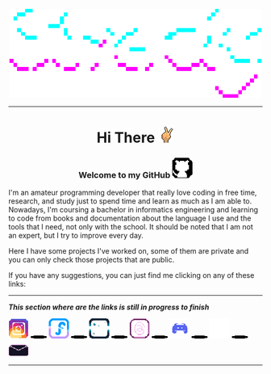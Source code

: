 <center>

![Stredhy.gif](gifs/Stredhy.gif)
***
# Hi There ![hand.gif](gifs/hand.gif)

### Welcome to my GitHub ![github-icon.gif](gifs/github-icon.gif)

</center>

I'm an amateur programming developer that really love coding in free time, research, and study just to spend time and learn as much as I am able to.
Nowadays, I'm coursing a bachelor in informatics engineering and learning to code from books and documentation about the language I use and the tools that I need, not only with the school. 
It should be noted that I am not an expert, but I try to improve every day.

Here I have some projects I've worked on, some of them are private and you can only check those projects that are public.

If you have any suggestions, you can just find me clicking on any of these links:

***

**___This section where are the links is still in progress to finish___**

[![instagram-icon.gif](gifs/instagram-icon.gif)](#)
<img src="gifs/load-bar.gif" alt="load-bar.gif">
[![facebook-icon.png](gifs/facebook-icon.gif)](#)
<img src="gifs/load-bar.gif" alt="load-bar.gif">
[![x-icon.gif](gifs/x-icon.gif)](#)
<img src="gifs/load-bar.gif" alt="load-bar.gif">
[![threads-icon.gif](gifs/threads-icon.gif)](#)
<img src="gifs/load-bar.gif" alt="load-bar.gif">
[![discord-icon.gif](gifs/discord-icon.gif)](#)
<img src="gifs/load-bar.gif" alt="load-bar.gif">
[![telegram-icon.gif](gifs/telegram-icon.gif)](#)
<img src="gifs/load-bar.gif" alt="load-bar.gif">
[![email-icon.gif](gifs/email-icon.gif)](#)

***

